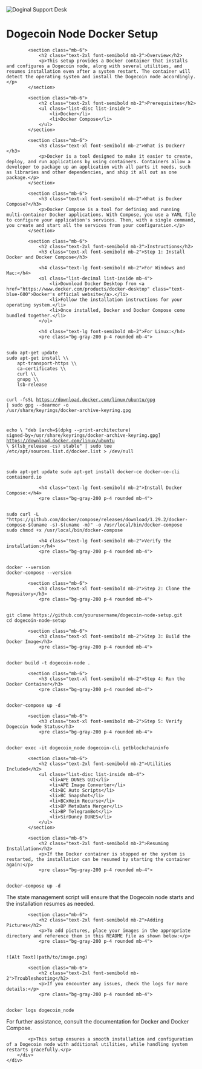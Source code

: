 <!DOCTYPE html>
<html lang="en">
<head>
    <meta charset="UTF-8">
    <meta name="viewport" content="width=device-width, initial-scale=1.0">
    <title>Node Runner Dogecoin Node Docker Setup</title>
    <link href="https://cdn.jsdelivr.net/npm/tailwindcss@2.2.19/dist/tailwind.min.css" rel="stylesheet">
</head>
<body class="bg-gray-100 text-gray-900 font-sans leading-normal">
    <div class="container mx-auto p-4">
        <div class="bg-white rounded shadow-md p-6">
            <img src="/Users/Book/Documents/GitHub/NodeRunnerDocker/logo/DoginalSupportDesk.jpg" alt="Doginal Support Desk" class="w-full h-auto mb-4 rounded">
            <h1 class="text-4xl font-bold mb-4">Dogecoin Node Docker Setup</h1>

            <section class="mb-6">
                <h2 class="text-2xl font-semibold mb-2">Overview</h2>
                <p>This setup provides a Docker container that installs and configures a Dogecoin node, along with several utilities, and resumes installation even after a system restart. The container will detect the operating system and install the Dogecoin node accordingly.</p>
            </section>

            <section class="mb-6">
                <h2 class="text-2xl font-semibold mb-2">Prerequisites</h2>
                <ul class="list-disc list-inside">
                    <li>Docker</li>
                    <li>Docker Compose</li>
                </ul>
            </section>

            <section class="mb-6">
                <h3 class="text-xl font-semibold mb-2">What is Docker?</h3>
                <p>Docker is a tool designed to make it easier to create, deploy, and run applications by using containers. Containers allow a developer to package up an application with all parts it needs, such as libraries and other dependencies, and ship it all out as one package.</p>
            </section>

            <section class="mb-6">
                <h3 class="text-xl font-semibold mb-2">What is Docker Compose?</h3>
                <p>Docker Compose is a tool for defining and running multi-container Docker applications. With Compose, you use a YAML file to configure your application's services. Then, with a single command, you create and start all the services from your configuration.</p>
            </section>

            <section class="mb-6">
                <h2 class="text-2xl font-semibold mb-2">Instructions</h2>
                <h3 class="text-xl font-semibold mb-2">Step 1: Install Docker and Docker Compose</h3>

                <h4 class="text-lg font-semibold mb-2">For Windows and Mac:</h4>
                <ol class="list-decimal list-inside mb-4">
                    <li>Download Docker Desktop from <a href="https://www.docker.com/products/docker-desktop" class="text-blue-600">Docker's official website</a>.</li>
                    <li>Follow the installation instructions for your operating system.</li>
                    <li>Once installed, Docker and Docker Compose come bundled together.</li>
                </ol>

                <h4 class="text-lg font-semibold mb-2">For Linux:</h4>
                <pre class="bg-gray-200 p-4 rounded mb-4">
<code class="language-sh">
sudo apt-get update
sudo apt-get install \\
    apt-transport-https \\
    ca-certificates \\
    curl \\
    gnupg \\
    lsb-release

curl -fsSL https://download.docker.com/linux/ubuntu/gpg | sudo gpg --dearmor -o /usr/share/keyrings/docker-archive-keyring.gpg

echo \\
  "deb [arch=$(dpkg --print-architecture) signed-by=/usr/share/keyrings/docker-archive-keyring.gpg] https://download.docker.com/linux/ubuntu \\
  $(lsb_release -cs) stable" | sudo tee /etc/apt/sources.list.d/docker.list > /dev/null

sudo apt-get update
sudo apt-get install docker-ce docker-ce-cli containerd.io
</code>
                </pre>

                <h4 class="text-lg font-semibold mb-2">Install Docker Compose:</h4>
                <pre class="bg-gray-200 p-4 rounded mb-4">
<code class="language-sh">
sudo curl -L "https://github.com/docker/compose/releases/download/1.29.2/docker-compose-$(uname -s)-$(uname -m)" -o /usr/local/bin/docker-compose
sudo chmod +x /usr/local/bin/docker-compose
</code>
                </pre>

                <h4 class="text-lg font-semibold mb-2">Verify the installation:</h4>
                <pre class="bg-gray-200 p-4 rounded mb-4">
<code class="language-sh">
docker --version
docker-compose --version
</code>
                </pre>
            </section>

            <section class="mb-6">
                <h3 class="text-xl font-semibold mb-2">Step 2: Clone the Repository</h3>
                <pre class="bg-gray-200 p-4 rounded mb-4">
<code class="language-sh">
git clone https://github.com/yourusername/dogecoin-node-setup.git
cd dogecoin-node-setup
</code>
                </pre>
            </section>

            <section class="mb-6">
                <h3 class="text-xl font-semibold mb-2">Step 3: Build the Docker Image</h3>
                <pre class="bg-gray-200 p-4 rounded mb-4">
<code class="language-sh">
docker build -t dogecoin-node .
</code>
                </pre>
            </section>

            <section class="mb-6">
                <h3 class="text-xl font-semibold mb-2">Step 4: Run the Docker Container</h3>
                <pre class="bg-gray-200 p-4 rounded mb-4">
<code class="language-sh">
docker-compose up -d
</code>
                </pre>
            </section>

            <section class="mb-6">
                <h3 class="text-xl font-semibold mb-2">Step 5: Verify Dogecoin Node Status</h3>
                <pre class="bg-gray-200 p-4 rounded mb-4">
<code class="language-sh">
docker exec -it dogecoin_node dogecoin-cli getblockchaininfo
</code>
                </pre>
            </section>

            <section class="mb-6">
                <h2 class="text-2xl font-semibold mb-2">Utilities Included</h2>
                <ul class="list-disc list-inside mb-4">
                    <li>APE DUNES GUI</li>
                    <li>APE Image Converter</li>
                    <li>BC Auto Scripts</li>
                    <li>BC Snapshot</li>
                    <li>BCxHeim Recurse</li>
                    <li>BP MetaData Merger</li>
                    <li>BP TelegramBot</li>
                    <li>SirDuney DUNES</li>
                </ul>
            </section>

            <section class="mb-6">
                <h2 class="text-2xl font-semibold mb-2">Resuming Installation</h2>
                <p>If the Docker container is stopped or the system is restarted, the installation can be resumed by starting the container again:</p>
                <pre class="bg-gray-200 p-4 rounded mb-4">
<code class="language-sh">
docker-compose up -d
</code>
                </pre>
                <p>The state management script will ensure that the Dogecoin node starts and the installation resumes as needed.</p>
            </section>

            <section class="mb-6">
                <h2 class="text-2xl font-semibold mb-2">Adding Pictures</h2>
                <p>To add pictures, place your images in the appropriate directory and reference them in this README file as shown below:</p>
                <pre class="bg-gray-200 p-4 rounded mb-4">
<code class="language-markdown">
![Alt Text](path/to/image.png)
</code>
                </pre>
            </section>

            <section class="mb-6">
                <h2 class="text-2xl font-semibold mb-2">Troubleshooting</h2>
                <p>If you encounter any issues, check the logs for more details:</p>
                <pre class="bg-gray-200 p-4 rounded mb-4">
<code class="language-sh">
docker logs dogecoin_node
</code>
                </pre>
                <p>For further assistance, consult the documentation for Docker and Docker Compose.</p>
            </section>

            <p>This setup ensures a smooth installation and configuration of a Dogecoin node with additional utilities, while handling system restarts gracefully.</p>
        </div>
    </div>
</body>
</html>

